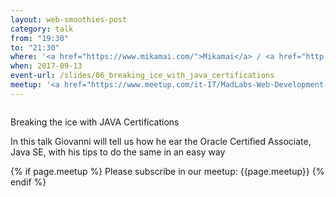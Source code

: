 ```yaml
---
layout: web-smoothies-post
category: talk
from: "19:30"
to: "21:30"
where: '<a href="https://www.mikamai.com/">Mikamai</a> / <a href="http://linkme.it/">LinkMe</a> - Via Giulio Venini, 42 - MILANO'
when: 2017-09-13 
event-url: /slides/06_breaking_ice_with_java_certifications
meetup: '<a href="https://www.meetup.com/it-IT/MadLabs-Web-Development-a-Milano/events/243184182/">WebSmoothies: Rompere il ghiaccio con le certificazioni JAVA</a>'
---
```

<span class="image right"><img src="{{ site.baseurl }}/{{ site.images }}/128px-Mad_scientist_transparent_background.svg.png" alt=""></span>
	
Breaking the ice with JAVA Certifications

In this talk Giovanni will tell us how he ear the Oracle Certified Associate, Java SE, with his tips to do the same in an easy way

{% if page.meetup %}
Please subscribe in our meetup: {{page.meetup}}
{% endif %}
